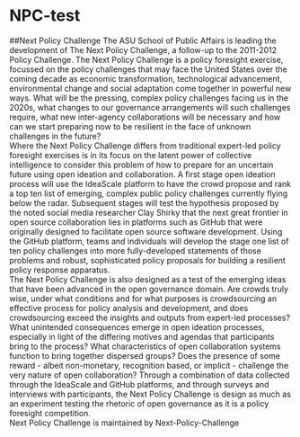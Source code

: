 NPC-test
========

##Next Policy Challenge
The ASU School of Public Affairs is leading the development of The Next Policy Challenge, a follow-up to the 2011-2012 Policy Challenge. The Next Policy Challenge is a policy foresight exercise, focussed on the policy challenges that may face the United States over the coming decade as economic transformation, technological advancement, environmental change and social adaptation come together in powerful new ways. What will be the pressing, complex policy challenges facing us in the 2020s, what changes to our governance arrangements will such challenges require, what new inter-agency collaborations will be necessary and how can we start preparing now to be resilient in the face of unknown challenges in the future?\
Where the Next Policy Challenge differs from traditional expert-led policy foresight exercises is in its focus on the latent power of collective intelligence to consider this problem of how to prepare for an uncertain future using open ideation and collaboration. A first stage open ideation process will use the IdeaScale platform to have the crowd propose and rank a top ten list of emerging, complex public policy challenges currently flying below the radar. Subsequent stages will test the hypothesis proposed by the noted social media researcher Clay Shirky that the next great frontier in open source collaboration lies in platforms such as GitHub that were originally designed to facilitate open source software development. Using the GitHub platform, teams and individuals will develop the stage one list of ten policy challenges into more fully-developed statements of those problems and robust, sophisticated policy proposals for building a resilient policy response apparatus.\
The Next Policy Challenge is also designed as a test of the emerging ideas that have been advanced in the open governance domain. Are crowds truly wise, under what conditions and for what purposes is crowdsourcing an effective process for policy analysis and development, and does crowdsourcing exceed the insights and outputs from expert-led processes? What unintended consequences emerge in open ideation processes, especially in light of the differing motives and agendas that participants bring to the process? What characteristics of open collaboration systems function to bring together dispersed groups? Does the presence of some reward - albeit non-monetary, recognition based, or implicit - challenge the very nature of open collaboration? Through a combination of data collected through the IdeaScale and GitHub platforms, and through surveys and interviews with participants, the Next Policy Challenge is design as much as an experiment testing the rhetoric of open governance as it is a policy foresight competition.\
Next Policy Challenge is maintained by Next-Policy-Challenge
